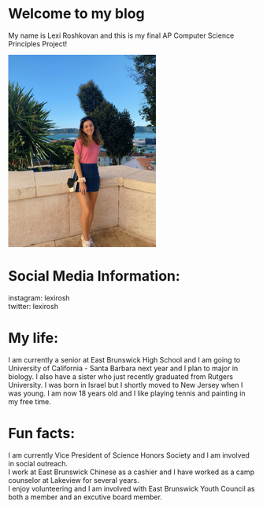 # Welcome to my blog
My name is Lexi Roshkovan and this is my final AP Computer Science Principles Project!

<img src="IMG_7378.jpg" width="300">

# Social Media Information:   
instagram: lexirosh  
twitter: lexirosh   

# My life:   
I am currently a senior at East Brunswick High School and I am going to University of California - Santa Barbara next year  and I plan to major in biology. I also have a sister who just recently graduated from Rutgers University. I was born in   Israel but I shortly moved to New Jersey when I was young. I am now 18 years old and I like playing tennis and painting  in my free time.   

# Fun facts:  
I am currently Vice President of Science Honors Society and I am involved in social outreach.  
I work at East Brunswick Chinese as a cashier and I have worked as a camp counselor at Lakeview for several years.  
I enjoy volunteering and I am involved with East Brunswick Youth Council as both a member and an excutive board member.
